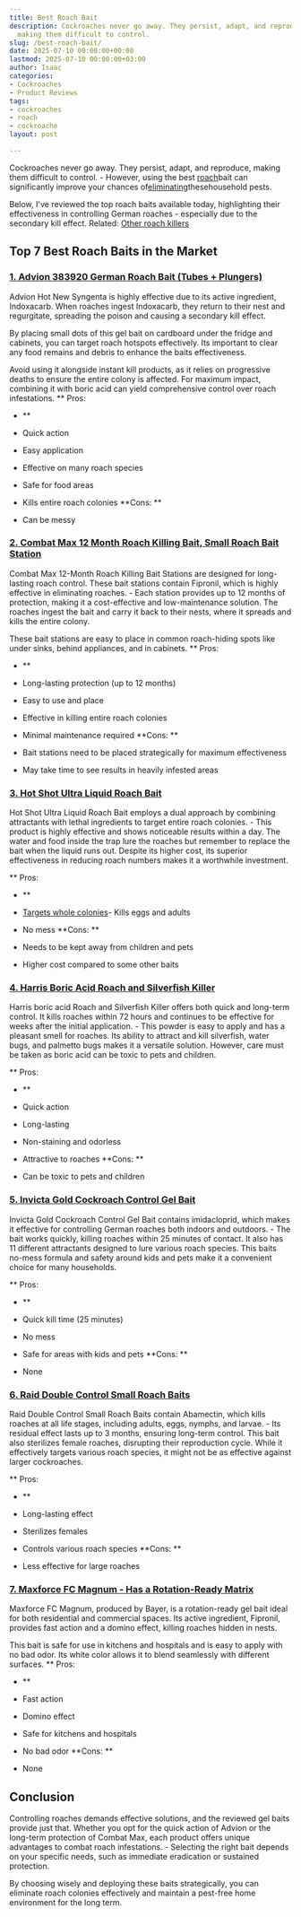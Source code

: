 ```yaml
---
title: Best Roach Bait
description: Cockroaches never go away. They persist, adapt, and reproduce, 
  making them difficult to control.
slug: /best-roach-bait/
date: 2025-07-10 00:00:00+00:00
lastmod: 2025-07-10 00:00:00+03:00
author: Isaac
categories:
- Cockroaches
- Product Reviews
tags:
- cockroaches
- roach
- cockroache
layout: post

---
```

Cockroaches never go away. They persist, adapt, and reproduce, making them difficult to control. - However, using the best [roach](https://pestpolicy.com/best-roach-killer-for-apartments/)bait can significantly improve your chances of[eliminating](https://www.entm.purdue.edu/ants/pubs/18.pdf)thesehousehold pests.

Below, I've reviewed the top roach baits available today, highlighting their effectiveness in controlling German roaches - especially due to the secondary kill effect. Related: [Other roach killers](https://pestpolicy.com/best-roach-killer-for-apartments/)

##  Top 7 Best Roach Baits in the Market

###  [1. Advion 383920 German Roach Bait (Tubes + Plungers)](https://www.amazon.com/dp/B00730QW70?&linkCode=ll1&tag=p-policy-20&linkId=4784351070cd9c6b39ae5413388b4e41&language=en_US&ref_=as_li_ss_tl)

Advion Hot New Syngenta is highly effective due to its active ingredient, Indoxacarb. When roaches ingest Indoxacarb, they return to their nest and regurgitate, spreading the poison and causing a secondary kill effect.

By placing small dots of this gel bait on cardboard under the fridge and cabinets, you can target roach hotspots effectively. Its important to clear any food remains and debris to enhance the baits effectiveness.

Avoid using it alongside instant kill products, as it relies on progressive deaths to ensure the entire colony is affected. For maximum impact, combining it with boric acid can yield comprehensive control over roach infestations. **
Pros:

- **

- Quick action

- Easy application

- Effective on many roach species

- Safe for food areas

- Kills entire roach colonies **Cons: **

- Can be messy

###  [2. Combat Max 12 Month Roach Killing Bait, Small Roach Bait Station](https://www.amazon.com/Combat-Month-Roach-Killing-Station/dp/B000KL1LDE?psc=1&linkCode=ll1&tag=p-policy-20&linkId=1e218b724851029d0a9b5233374e16b0&language=en_US&ref_=as_li_ss_tl)

Combat Max 12-Month Roach Killing Bait Stations are designed for long-lasting roach control. These bait stations contain Fipronil, which is highly effective in eliminating roaches. - Each station provides up to 12 months of protection, making it a cost-effective and low-maintenance solution. The roaches ingest the bait and carry it back to their nests, where it spreads and kills the entire colony.

These bait stations are easy to place in common roach-hiding spots like under sinks, behind appliances, and in cabinets. **
Pros:

- **

- Long-lasting protection (up to 12 months)

- Easy to use and place

- Effective in killing entire roach colonies

- Minimal maintenance required **Cons: **

- Bait stations need to be placed strategically for maximum effectiveness

- May take time to see results in heavily infested areas

###  [3. Hot Shot Ultra Liquid Roach Bait](https://www.amazon.com/dp/B001EGMZC0?th=1&linkCode=ll1&tag=p-policy-20&linkId=b9a84d946b50eca8a349d573b3a265a4&language=en_US&ref_=as_li_ss_tl)

Hot Shot Ultra Liquid Roach Bait employs a dual approach by combining attractants with lethal ingredients to target entire roach colonies. - This product is highly effective and shows noticeable results within a day. The water and food inside the trap lure the roaches but remember to replace the bait when the liquid runs out. Despite its higher cost, its superior effectiveness in reducing roach numbers makes it a worthwhile investment.

**
Pros:

- **

- [Targets whole colonies](https://pestpolicy.com/how-to-get-rid-of-cockroaches/)- Kills eggs and adults

- No mess **Cons: **

- Needs to be kept away from children and pets

- Higher cost compared to some other baits

###  [4. Harris Boric Acid Roach and Silverfish Killer](https://www.amazon.com/dp/B0026MD0G6?&linkCode=ll1&tag=p-policy-20&linkId=56876a7c91cafd521d8d3760b74e46b4&language=en_US&ref_=as_li_ss_tl)

Harris boric acid Roach and Silverfish Killer offers both quick and long-term control. It kills roaches within 72 hours and continues to be effective for weeks after the initial application. - This powder is easy to apply and has a pleasant smell for roaches. Its ability to attract and kill silverfish, water bugs, and palmetto bugs makes it a versatile solution. However, care must be taken as boric acid can be toxic to pets and children.

**
Pros:

- **

- Quick action

- Long-lasting

- Non-staining and odorless

- Attractive to roaches **Cons: **

- Can be toxic to pets and children

###  [5. Invicta Gold Cockroach Control Gel Bait](https://www.amazon.com/dp/B0049I6CT2?th=1&linkCode=ll1&tag=p-policy-20&linkId=9a8f689213a0231c2825f86b39e1b2bd&language=en_US&ref_=as_li_ss_tl)

Invicta Gold Cockroach Control Gel Bait contains imidacloprid, which makes it effective for controlling German roaches both indoors and outdoors. - The bait works quickly, killing roaches within 25 minutes of contact. It also has 11 different attractants designed to lure various roach species. This baits no-mess formula and safety around kids and pets make it a convenient choice for many households.

**
Pros:

- **

- Quick kill time (25 minutes)

- No mess

- Safe for areas with kids and pets **Cons: **

- None

###  [6. Raid Double Control Small Roach Baits](https://www.amazon.com/dp/B0026MD0G6?&linkCode=ll1&tag=p-policy-20&linkId=4d79333d6714fa1d1808443b808670d6&language=en_US&ref_=as_li_ss_tl)

Raid Double Control Small Roach Baits contain Abamectin, which kills roaches at all life stages, including adults, eggs, nymphs, and larvae. - Its residual effect lasts up to 3 months, ensuring long-term control. This bait also sterilizes female roaches, disrupting their reproduction cycle. While it effectively targets various roach species, it might not be as effective against larger cockroaches.

**
Pros:

- **

- Long-lasting effect

- Sterilizes females

- Controls various roach species **Cons: **

- Less effective for large roaches

###  [7. Maxforce FC Magnum - Has a Rotation-Ready Matrix](https://www.amazon.com/dp/B0042JCIDC?&linkCode=ll1&tag=p-policy-20&linkId=218afefe19d92d1f9f9d55fc09a80488&language=en_US&ref_=as_li_ss_tl)

Maxforce FC Magnum, produced by Bayer, is a rotation-ready gel bait ideal for both residential and commercial spaces. Its active ingredient, Fipronil, provides fast action and a domino effect, killing roaches hidden in nests.

This bait is safe for use in kitchens and hospitals and is easy to apply with no bad odor. Its white color allows it to blend seamlessly with different surfaces. **
Pros:

- **

- Fast action

- Domino effect

- Safe for kitchens and hospitals

- No bad odor **Cons: **

- None

##  Conclusion

Controlling roaches demands effective solutions, and the reviewed gel baits provide just that. Whether you opt for the quick action of Advion or the long-term protection of Combat Max, each product offers unique advantages to combat roach infestations. - Selecting the right bait depends on your specific needs, such as immediate eradication or sustained protection.

By choosing wisely and deploying these baits strategically, you can eliminate roach colonies effectively and maintain a pest-free home environment for the long term.